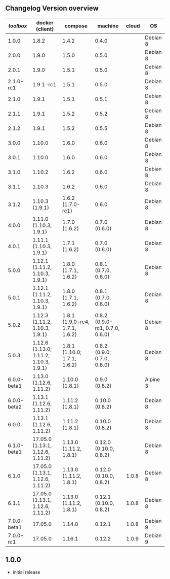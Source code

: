 Changelog Version overview
--------------------------

| *toolbox* | docker (client) | compose | machine | cloud | OS |
|-----------|-----------|---------|---------|---------|---------|
| 1.0.0     | 1.8.2     | 1.4.2   | 0.4.0   | | Debian 8
| 2.0.0     | 1.9.0     | 1.5.0   | 0.5.0   | | Debian 8
| 2.0.1     | 1.9.0     | 1.5.1   | 0.5.0   | | Debian 8
| 2.1.0-rc1 | 1.9.1-rc1 | 1.5.1   | 0.5.0   | | Debian 8
| 2.1.0     | 1.9.1     | 1.5.1   | 0.5.1   | | Debian 8
| 2.1.1     | 1.9.1     | 1.5.2   | 0.5.2   | | Debian 8
| 2.1.2     | 1.9.1     | 1.5.2   | 0.5.5   | | Debian 8
| 3.0.0     | 1.10.0    | 1.6.0   | 0.6.0   | | Debian 8
| 3.0.1     | 1.10.0    | 1.6.0   | 0.6.0   | | Debian 8
| 3.1.0     | 1.10.2    | 1.6.2   | 0.6.0   | | Debian 8
| 3.1.1     | 1.10.3    | 1.6.2   | 0.6.0   | | Debian 8
| 3.1.2     | 1.10.3 (1.9.1)    | 1.6.2 (1.7.0-rc1)  | 0.6.0   | | Debian 8
| 4.0.0     | 1.11.0 (1.10.3, 1.9.1)    | 1.7.0 (1.6.2)  | 0.7.0 (0.6.0)   | | Debian 8
| 4.0.1     | 1.11.1 (1.10.3, 1.9.1)    | 1.7.1 (1.6.2)  | 0.7.0 (0.6.0)   | | Debian 8
| 5.0.0     | 1.12.1 (1.11.2, 1.10.3, 1.9.1)    | 1.8.0 (1.7.1, 1.6.2)  | 0.8.1 (0.7.0, 0.6.0)   | | Debian 8
| 5.0.1     | 1.12.1 (1.11.2, 1.10.3, 1.9.1)    | 1.8.0 (1.7.1, 1.6.2)  | 0.8.1 (0.7.0, 0.6.0)   | | Debian 8
| 5.0.2     | 1.12.3 (1.11.2, 1.10.3, 1.9.1)    | 1.8.1 (1.9.0-rc4, 1.7.1, 1.6.2)  | 0.8.2 (0.9.0-rc1, 0.7.0, 0.6.0)   | | Debian 8
| 5.0.3     | 1.12.6 <br>(1.13.0; 1.11.2, 1.10.3, 1.9.1)    | 1.8.1 (1.10.0; 1.7.1, 1.6.2)  | 0.8.2 (0.9.0; 0.7.0, 0.6.0)   | | Debian 8
| 6.0.0-beta1  | 1.13.0 (1.12.6, 1.11.2)    | 1.10.0 (1.8.1)  | 0.9.0 (0.8.2)   |  | Alpine 3
| 6.0.0-beta2  | 1.13.1 (1.12.6, 1.11.2)    | 1.11.2 (1.8.1)  | 0.10.0 (0.8.2)   | | Debian 8
| 6.0.0  | 1.13.1 (1.12.6, 1.11.2)    | 1.11.2 (1.8.1)  | 0.10.0 (0.8.2)   | | Debian 8
| 6.1.0-beta1  | 17.05.0 (1.13.1, 1.12.6, 1.11.2)    | 1.13.0 (1.11.2, 1.8.1)  | 0.12.0 (0.10.0, 0.8.2)   | | Debian 8
| 6.1.0  | 17.05.0 (1.13.1, 1.12.6, 1.11.2)    | 1.13.0 (1.11.2, 1.8.1)  | 0.12.0 (0.10.0, 0.8.2)   | 1.0.8 | Debian 8
| 6.1.1  | 17.05.0 (1.13.1, 1.12.6, 1.11.2)    | 1.13.0 (1.11.2, 1.8.1)  | 0.12.1 (0.10.0, 0.8.2)   | 1.0.8 | Debian 8
| 7.0.0-beta1  | 17.05.0  | 1.14.0  | 0.12.1  | 1.0.8 | Debian 9
| 7.0.0-rc1  | 17.05.0  | 1.16.1  | 0.12.2  | 1.0.9 | Debian 9

1.0.0
-----

- initial release
